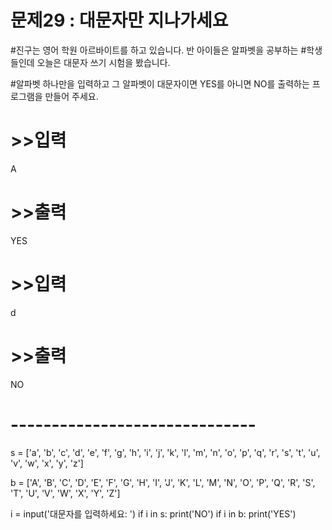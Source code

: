 # 문제29 : 대문자만 지나가세요

#진구는 영어 학원 아르바이트를 하고 있습니다. 반 아이들은 알파벳을 공부하는
#학생들인데 오늘은 대문자 쓰기 시험을 봤습니다.

#알파벳 하나만을 입력하고 그 알파벳이 대문자이면 YES를 아니면 NO를 출력하는 프로그램을 만들어 주세요.

# >>입력
A

# >>출력
YES

# >>입력
d

# >>출력
NO

# ------------------------------

s = ['a', 'b', 'c', 'd', 'e', 'f', 'g', 'h', 'i', 'j', 'k', 'l', 'm', 'n', 'o', 'p', 'q', 'r', 's', 't', 'u', 'v', 'w', 'x', 'y', 'z']

b = ['A', 'B', 'C', 'D', 'E', 'F', 'G', 'H', 'I', 'J', 'K', 'L', 'M', 'N', 'O', 'P', 'Q', 'R', 'S', 'T', 'U', 'V', 'W', 'X', 'Y', 'Z']

i = input('대문자를 입력하세요: ')
if i in s:
    print('NO')
if i in b:
    print('YES')